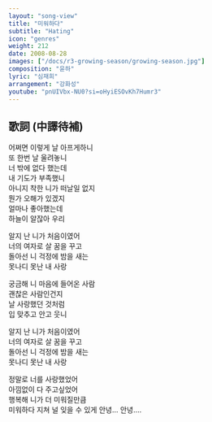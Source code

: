 ```yaml
---
layout: "song-view"
title: "미워하다"
subtitle: "Hating"
icon: "genres"
weight: 212
date: 2008-08-28
images: ["/docs/r3-growing-season/growing-season.jpg"]
composition: "윤하"
lyric: "심재희"
arrangement: "강화성"
youtube: "pnUIVbx-NU0?si=oHyiESOvKh7Humr3"
---
```


## 歌詞 (中譯待補)

어쩌면 이렇게 날 아프게하니  
또 한번 날 울려놓니  
너 밖에 없다 했는데  
내 기도가 부족했니  
아니지 착한 니가 떠날일 없지  
뭔가 오해가 있겠지  
얼마나 좋아했는데  
하늘이 알잖아 우리  

알지 난 니가 처음이였어  
너의 여자로 살 꿈을 꾸고  
돌아선 니 걱정에 밤을 새는  
못나디 못난 내 사랑  

궁금해 니 마음에 들어온 사람  
괜찮은 사람인건지  
날 사랑했던 것처럼  
입 맞추고 안고 웃니  

알지 난 니가 처음이였어  
너의 여자로 살 꿈을 꾸고  
돌아선 니 걱정에 밤을 새는  
못나디 못난 내 사랑  

정말로 너를 사랑했었어  
아낌없이 다 주고싶었어  
행복해 니가 더 미워질만큼  
미워하다 지쳐 널 잊을 수 있게 안녕... 안녕....  
